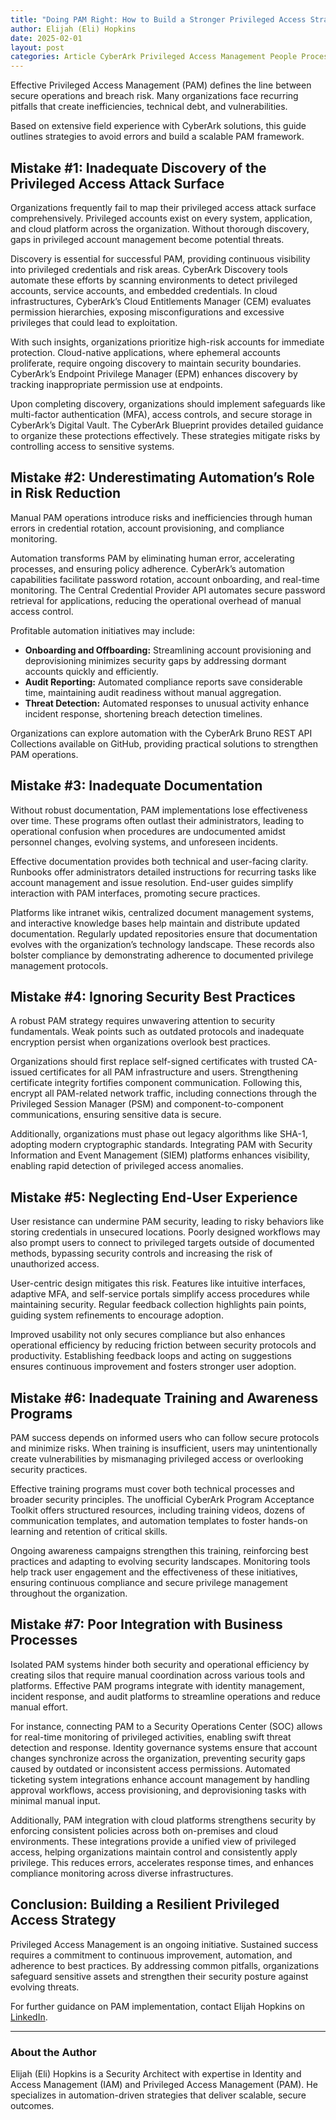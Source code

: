 ```yaml
---
title: "Doing PAM Right: How to Build a Stronger Privileged Access Strategy"
author: Elijah (Eli) Hopkins
date: 2025-02-01
layout: post
categories: Article CyberArk Privileged Access Management People Processes Technology
---
```


Effective Privileged Access Management (PAM) defines the line between secure operations and breach risk. Many organizations face recurring pitfalls that create inefficiencies, technical debt, and vulnerabilities.

Based on extensive field experience with CyberArk solutions, this guide outlines strategies to avoid errors and build a scalable PAM framework.

## Mistake #1: Inadequate Discovery of the Privileged Access Attack Surface

Organizations frequently fail to map their privileged access attack surface comprehensively. Privileged accounts exist on every system, application, and cloud platform across the organization. Without thorough discovery, gaps in privileged account management become potential threats.

Discovery is essential for successful PAM, providing continuous visibility into privileged credentials and risk areas. CyberArk Discovery tools automate these efforts by scanning environments to detect privileged accounts, service accounts, and embedded credentials. In cloud infrastructures, CyberArk’s Cloud Entitlements Manager (CEM) evaluates permission hierarchies, exposing misconfigurations and excessive privileges that could lead to exploitation.

With such insights, organizations prioritize high-risk accounts for immediate protection. Cloud-native applications, where ephemeral accounts proliferate, require ongoing discovery to maintain security boundaries. CyberArk’s Endpoint Privilege Manager (EPM) enhances discovery by tracking inappropriate permission use at endpoints.

Upon completing discovery, organizations should implement safeguards like multi-factor authentication (MFA), access controls, and secure storage in CyberArk’s Digital Vault. The CyberArk Blueprint provides detailed guidance to organize these protections effectively. These strategies mitigate risks by controlling access to sensitive systems.

## Mistake #2: Underestimating Automation’s Role in Risk Reduction

Manual PAM operations introduce risks and inefficiencies through human errors in credential rotation, account provisioning, and compliance monitoring.

Automation transforms PAM by eliminating human error, accelerating processes, and ensuring policy adherence. CyberArk’s automation capabilities facilitate password rotation, account onboarding, and real-time monitoring. The Central Credential Provider API automates secure password retrieval for applications, reducing the operational overhead of manual access control.

Profitable automation initiatives may include:

- **Onboarding and Offboarding:** Streamlining account provisioning and deprovisioning minimizes security gaps by addressing dormant accounts quickly and efficiently.
- **Audit Reporting:** Automated compliance reports save considerable time, maintaining audit readiness without manual aggregation.
- **Threat Detection:** Automated responses to unusual activity enhance incident response, shortening breach detection timelines.

Organizations can explore automation with the CyberArk Bruno REST API Collections available on GitHub, providing practical solutions to strengthen PAM operations.

## Mistake #3: Inadequate Documentation

Without robust documentation, PAM implementations lose effectiveness over time. These programs often outlast their administrators, leading to operational confusion when procedures are undocumented amidst personnel changes, evolving systems, and unforeseen incidents.

Effective documentation provides both technical and user-facing clarity. Runbooks offer administrators detailed instructions for recurring tasks like account management and issue resolution. End-user guides simplify interaction with PAM interfaces, promoting secure practices.

Platforms like intranet wikis, centralized document management systems, and interactive knowledge bases help maintain and distribute updated documentation. Regularly updated repositories ensure that documentation evolves with the organization’s technology landscape. These records also bolster compliance by demonstrating adherence to documented privilege management protocols.

## Mistake #4: Ignoring Security Best Practices

A robust PAM strategy requires unwavering attention to security fundamentals. Weak points such as outdated protocols and inadequate encryption persist when organizations overlook best practices.

Organizations should first replace self-signed certificates with trusted CA-issued certificates for all PAM infrastructure and users. Strengthening certificate integrity fortifies component communication. Following this, encrypt all PAM-related network traffic, including connections through the Privileged Session Manager (PSM) and component-to-component communications, ensuring sensitive data is secure.

Additionally, organizations must phase out legacy algorithms like SHA-1, adopting modern cryptographic standards. Integrating PAM with Security Information and Event Management (SIEM) platforms enhances visibility, enabling rapid detection of privileged access anomalies.

## Mistake #5: Neglecting End-User Experience

User resistance can undermine PAM security, leading to risky behaviors like storing credentials in unsecured locations. Poorly designed workflows may also prompt users to connect to privileged targets outside of documented methods, bypassing security controls and increasing the risk of unauthorized access.

User-centric design mitigates this risk. Features like intuitive interfaces, adaptive MFA, and self-service portals simplify access procedures while maintaining security. Regular feedback collection highlights pain points, guiding system refinements to encourage adoption.

Improved usability not only secures compliance but also enhances operational efficiency by reducing friction between security protocols and productivity. Establishing feedback loops and acting on suggestions ensures continuous improvement and fosters stronger user adoption.

## Mistake #6: Inadequate Training and Awareness Programs

PAM success depends on informed users who can follow secure protocols and minimize risks. When training is insufficient, users may unintentionally create vulnerabilities by mismanaging privileged access or overlooking security practices.

Effective training programs must cover both technical processes and broader security principles. The unofficial CyberArk Program Acceptance Toolkit offers structured resources, including training videos, dozens of communication templates, and automation templates to foster hands-on learning and retention of critical skills.

Ongoing awareness campaigns strengthen this training, reinforcing best practices and adapting to evolving security landscapes. Monitoring tools help track user engagement and the effectiveness of these initiatives, ensuring continuous compliance and secure privilege management throughout the organization.

## Mistake #7: Poor Integration with Business Processes

Isolated PAM systems hinder both security and operational efficiency by creating silos that require manual coordination across various tools and platforms. Effective PAM programs integrate with identity management, incident response, and audit platforms to streamline operations and reduce manual effort.

For instance, connecting PAM to a Security Operations Center (SOC) allows for real-time monitoring of privileged activities, enabling swift threat detection and response. Identity governance systems ensure that account changes synchronize across the organization, preventing security gaps caused by outdated or inconsistent access permissions. Automated ticketing system integrations enhance account management by handling approval workflows, access provisioning, and deprovisioning tasks with minimal manual input.

Additionally, PAM integration with cloud platforms strengthens security by enforcing consistent policies across both on-premises and cloud environments. These integrations provide a unified view of privileged access, helping organizations maintain control and consistently apply privilege. This reduces errors, accelerates response times, and enhances compliance monitoring across diverse infrastructures.

## Conclusion: Building a Resilient Privileged Access Strategy

Privileged Access Management is an ongoing initiative. Sustained success requires a commitment to continuous improvement, automation, and adherence to best practices. By addressing common pitfalls, organizations safeguard sensitive assets and strengthen their security posture against evolving threats.

For further guidance on PAM implementation, contact Elijah Hopkins on [LinkedIn](https://www.linkedin.com/in/ewhopkins/).

---

### About the Author

Elijah (Eli) Hopkins is a Security Architect with expertise in Identity and Access Management (IAM) and Privileged Access Management (PAM). He specializes in automation-driven strategies that deliver scalable, secure outcomes.